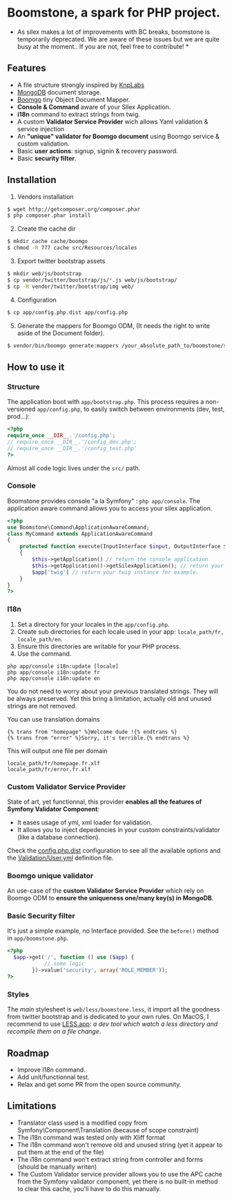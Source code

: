 Boomstone, a spark for PHP project.
===================================

* As silex makes a lot of improvements with BC breaks, boomstone is temporarily deprecated. We are aware of these issues but we are quite busy at the moment.. If you are not, feel free to contribute! *

Features
--------

* A file structure strongly inspired by [KnpLabs](http://knplabs.fr/)
* [MongoDB](http://www.mongodb.org/) document storage.
* [Boomgo](https://github.com/Retentio/Boomgo) tiny Object Document Mapper.
* __Console & Command__ aware of your Silex Application.
* __i18n__ command to extract strings from twig.
* A custom __Validator Service Provider__ wich allows Yaml validation & service injection
* An __"unique" validator for Boomgo document__ using Boomgo service & custom validation.
* Basic __user actions__: signup, signin & recovery password.
* Basic __security filter__.

Installation
------------

1. Vendors installation

```bash
$ wget http://getcomposer.org/composer.phar
$ php composer.phar install
```

2. Create the cache dir

```bash
$ mkdir cache cache/boomgo
$ chmod -R 777 cache src/Resources/locales
```

3. Export twitter bootstrap assets

```bash
$ mkdir web/js/bootstrap
$ cp vendor/twitter/bootstrap/js/*.js web/js/bootstrap/
$ cp -R vendor/twitter/bootstrap/img web/
```

4. Configuration

```bash
$ cp app/config.php.dist app/config.php
```

5. Generate the mappers for Boomgo ODM, (It needs the right to write aside of the Document folder).

```bash
$ vendor/bin/boomgo generate:mappers /your_absolute_path_to/boomstone/src/Boomstone/Document
```

How to use it
-------------

### Structure
The application boot with `app/bootstrap.php`.
This process requires a non-versioned `app/config.php`, to easily switch between environments (dev, test, prod...):

```php
<?php
require_once __DIR__.'/config.php';
// require_once __DIR__.'/config_dev.php';
// require_once __DIR__.'/config_test.php'
?>
```

Almost all code logic lives under the `src/` path.

### Console

Boomstone provides console "a la Symfony" : `php app/console`. The application aware command allows you to access your silex application.

```php
<?php
use Boomstone\Command\ApplicationAwareCommand;
class MyCommand extends ApplicationAwareCommand
{
    protected function execute(InputInterface $input, OutputInterface $output)
    {
        $this->getApplication() // return the console application
        $this->getApplication()->getSilexApplication(); // return your silex $app
        $app['twig'] // return your twig instance for example.
    }
}
?>
```
### I18n

1. Set a directory for your locales in the `app/config.php`.
2. Create sub directories for each locale used in your app: `locale_path/fr, locale_path/en`.
3. Ensure this directories are writable for your PHP process.
4. Use the command.

```
php app/console i18n:update [locale]
php app/console i18n:update fr
php app/console i18n:update en
```

You do not need to worry about your previous translated strings. They will be always preserved.
Yet this bring a limitation, actually old and unused strings are not removed.

You can use translation domains

```twig
{% trans from "homepage" %}Welcome dude !{% endtrans %}
{% trans from "error" %}Sorry, it's terrible.{% endtrans %}
```

This will output one file per domain

```
locale_path/fr/homepage.fr.xlf
locale_path/fr/error.fr.xlf
```

### Custom Validator Service Provider

State of art, yet functionnal, this provider __enables all the features of Symfony Validator Component__:

* It eases usage of yml, xml loader for validation.
* It allows you to inject depedencies in your custom constraints/validator (like a database connection).

Check the [config.php.dist](https://github.com/Retentio/Boomstone/blob/master/app/config.php.dist#L89) configuration to see all the available options and the [Validation/User.yml](https://github.com/Retentio/Boomstone/blob/master/src/Boomstone/Validation/User.yml) definition file.

### Boomgo unique validator

An use-case of the __custom Validator Service Provider__ which rely on Boomgo ODM to __ensure the uniqueness one/many key(s) in MongoDB__.

### Basic Security filter

It's just a simple example, no Interface provided. See the `before()` method in `app/boomstone.php`.

```php
<?php
  $app->get('/', function () use ($app) {
            // some logic
        })->value('security', array('ROLE_MEMBER'));
?>
```

### Styles
The _main_ stylesheet is `web/less/boomstone.less`, it import all the goodness from twitter bootstrap and is dedicated to your own rules. On MacOS, I recommend to use [LESS.app](http://incident57.com/less/): _a dev tool which watch a less directory and recompile them on a file change_.

Roadmap
-------

* Improve I18n command.
* Add unit/functionnal test.
* Relax and get some PR from the open source community.

Limitations
-----------

* Translator class used is a modified copy from Symfony\Component\Translation (because of scope constraint)
* The i18n command was tested only with Xliff format
* The i18n command won't remove old and unused string (yet it appear to put them at the end of the file)
* The i18n command won't extract string from controller and forms (should be manually writen)
* The Custom Validator service provider allows you to use the APC cache from the Symfony validator component, yet there is no built-in method to clear this cache, you'll have to do this manually.

